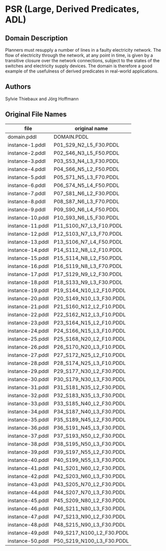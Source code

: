 # PSR (Large, Derived Predicates, ADL)

## Domain Description

Planners must resupply a number of lines in a faulty electricity network.
The flow of electricity through the network, at any point in time, is given by a transitive closure over the network connections, subject to the states of the switches and electricity supply devices.
The domain is therefore a good example of the usefulness of derived predicates in real-world applications.

## Authors

Sylvie Thiebaux and Jörg Hoffmann

## Original File Names

| file             | original name             |
|------------------|---------------------------|
| domain.pddl      | DOMAIN.PDDL               |
| instance-1.pddl  | P01_S29_N2_L5_F30.PDDL    |
| instance-2.pddl  | P02_S46_N3_L5_F50.PDDL    |
| instance-3.pddl  | P03_S53_N4_L3_F30.PDDL    |
| instance-4.pddl  | P04_S66_N5_L2_F50.PDDL    |
| instance-5.pddl  | P05_S71_N5_L3_F70.PDDL    |
| instance-6.pddl  | P06_S74_N5_L4_F50.PDDL    |
| instance-7.pddl  | P07_S81_N6_L2_F30.PDDL    |
| instance-8.pddl  | P08_S87_N6_L3_F70.PDDL    |
| instance-9.pddl  | P09_S90_N6_L4_F50.PDDL    |
| instance-10.pddl | P10_S93_N6_L5_F30.PDDL    |
| instance-11.pddl | P11_S100_N7_L3_F10.PDDL   |
| instance-12.pddl | P12_S103_N7_L3_F70.PDDL   |
| instance-13.pddl | P13_S106_N7_L4_F50.PDDL   |
| instance-14.pddl | P14_S112_N8_L2_F10.PDDL   |
| instance-15.pddl | P15_S114_N8_L2_F50.PDDL   |
| instance-16.pddl | P16_S119_N8_L3_F70.PDDL   |
| instance-17.pddl | P17_S129_N9_L2_F30.PDDL   |
| instance-18.pddl | P18_S133_N9_L3_F30.PDDL   |
| instance-19.pddl | P19_S144_N10_L2_F10.PDDL  |
| instance-20.pddl | P20_S149_N10_L3_F30.PDDL  |
| instance-21.pddl | P21_S160_N12_L2_F10.PDDL  |
| instance-22.pddl | P22_S162_N12_L3_F10.PDDL  |
| instance-23.pddl | P23_S164_N15_L2_F10.PDDL  |
| instance-24.pddl | P24_S166_N15_L3_F10.PDDL  |
| instance-25.pddl | P25_S168_N20_L2_F10.PDDL  |
| instance-26.pddl | P26_S170_N20_L3_F10.PDDL  |
| instance-27.pddl | P27_S172_N25_L2_F10.PDDL  |
| instance-28.pddl | P28_S174_N25_L3_F10.PDDL  |
| instance-29.pddl | P29_S177_N30_L2_F30.PDDL  |
| instance-30.pddl | P30_S179_N30_L3_F30.PDDL  |
| instance-31.pddl | P31_S181_N35_L2_F30.PDDL  |
| instance-32.pddl | P32_S183_N35_L3_F30.PDDL  |
| instance-33.pddl | P33_S185_N40_L2_F30.PDDL  |
| instance-34.pddl | P34_S187_N40_L3_F30.PDDL  |
| instance-35.pddl | P35_S189_N45_L2_F30.PDDL  |
| instance-36.pddl | P36_S191_N45_L3_F30.PDDL  |
| instance-37.pddl | P37_S193_N50_L2_F30.PDDL  |
| instance-38.pddl | P38_S195_N50_L3_F30.PDDL  |
| instance-39.pddl | P39_S197_N55_L2_F30.PDDL  |
| instance-40.pddl | P40_S199_N55_L3_F30.PDDL  |
| instance-41.pddl | P41_S201_N60_L2_F30.PDDL  |
| instance-42.pddl | P42_S203_N60_L3_F30.PDDL  |
| instance-43.pddl | P43_S205_N70_L2_F30.PDDL  |
| instance-44.pddl | P44_S207_N70_L3_F30.PDDL  |
| instance-45.pddl | P45_S209_N80_L2_F30.PDDL  |
| instance-46.pddl | P46_S211_N80_L3_F30.PDDL  |
| instance-47.pddl | P47_S213_N90_L2_F30.PDDL  |
| instance-48.pddl | P48_S215_N90_L3_F30.PDDL  |
| instance-49.pddl | P49_S217_N100_L2_F30.PDDL |
| instance-50.pddl | P50_S219_N100_L3_F30.PDDL |
